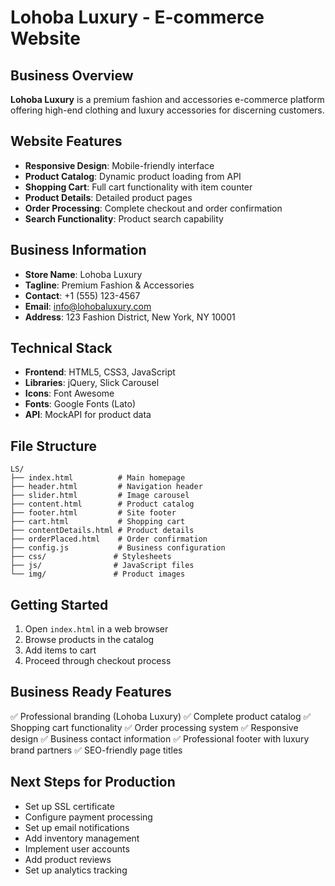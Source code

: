 # Lohoba Luxury - E-commerce Website

## Business Overview
**Lohoba Luxury** is a premium fashion and accessories e-commerce platform offering high-end clothing and luxury accessories for discerning customers.

## Website Features
- **Responsive Design**: Mobile-friendly interface
- **Product Catalog**: Dynamic product loading from API
- **Shopping Cart**: Full cart functionality with item counter
- **Product Details**: Detailed product pages
- **Order Processing**: Complete checkout and order confirmation
- **Search Functionality**: Product search capability

## Business Information
- **Store Name**: Lohoba Luxury
- **Tagline**: Premium Fashion & Accessories
- **Contact**: +1 (555) 123-4567
- **Email**: info@lohobaluxury.com
- **Address**: 123 Fashion District, New York, NY 10001

## Technical Stack
- **Frontend**: HTML5, CSS3, JavaScript
- **Libraries**: jQuery, Slick Carousel
- **Icons**: Font Awesome
- **Fonts**: Google Fonts (Lato)
- **API**: MockAPI for product data

## File Structure
```
LS/
├── index.html          # Main homepage
├── header.html         # Navigation header
├── slider.html         # Image carousel
├── content.html        # Product catalog
├── footer.html         # Site footer
├── cart.html           # Shopping cart
├── contentDetails.html # Product details
├── orderPlaced.html    # Order confirmation
├── config.js           # Business configuration
├── css/               # Stylesheets
├── js/                # JavaScript files
└── img/               # Product images
```

## Getting Started
1. Open `index.html` in a web browser
2. Browse products in the catalog
3. Add items to cart
4. Proceed through checkout process

## Business Ready Features
✅ Professional branding (Lohoba Luxury)
✅ Complete product catalog
✅ Shopping cart functionality
✅ Order processing system
✅ Responsive design
✅ Business contact information
✅ Professional footer with luxury brand partners
✅ SEO-friendly page titles

## Next Steps for Production
- Set up SSL certificate
- Configure payment processing
- Set up email notifications
- Add inventory management
- Implement user accounts
- Add product reviews
- Set up analytics tracking
